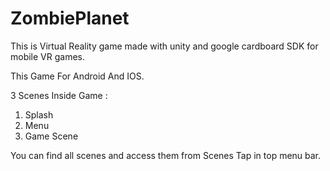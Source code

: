 # ZombiePlanet
This is  Virtual Reality game made with unity and google cardboard SDK for mobile VR games.

This Game For Android And IOS.

3 Scenes Inside Game :

1. Splash 
2. Menu
3. Game Scene

You can find all scenes and access them from Scenes Tap in top menu bar.
